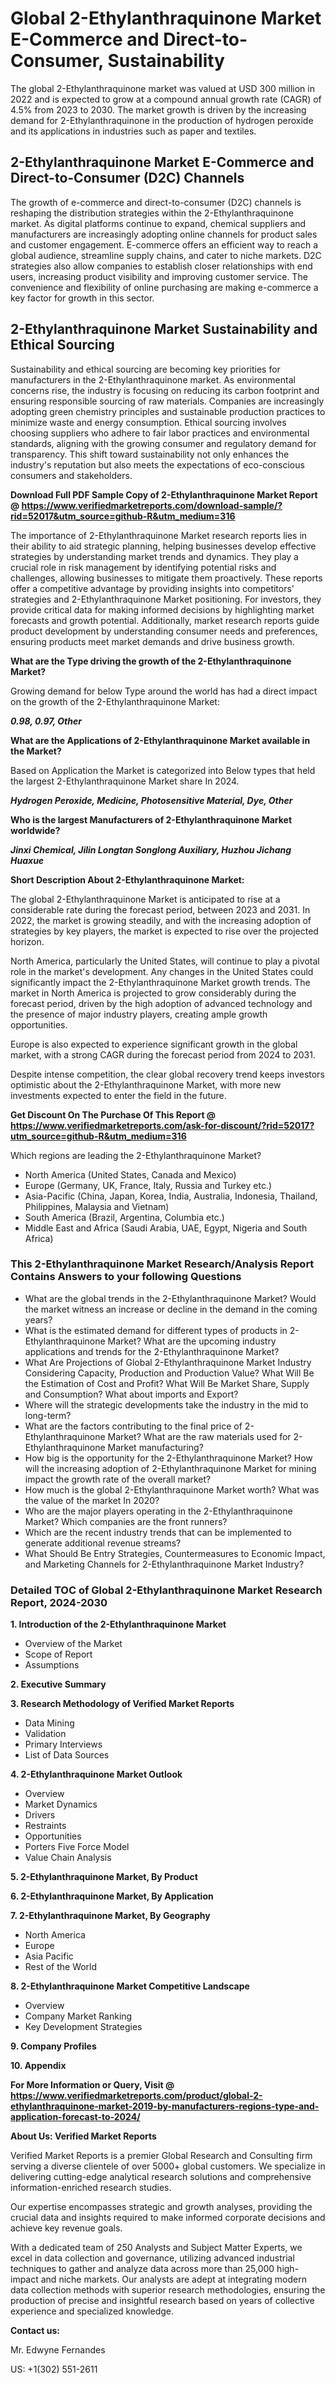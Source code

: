 <h1>Global 2-Ethylanthraquinone Market E-Commerce and Direct-to-Consumer, Sustainability</h1><p class=""><p>The global 2-Ethylanthraquinone market was valued at USD 300 million in 2022 and is expected to grow at a compound annual growth rate (CAGR) of 4.5% from 2023 to 2030. The market growth is driven by the increasing demand for 2-Ethylanthraquinone in the production of hydrogen peroxide and its applications in industries such as paper and textiles.</p><h2>2-Ethylanthraquinone Market E-Commerce and Direct-to-Consumer (D2C) Channels</h2><p>The growth of e-commerce and direct-to-consumer (D2C) channels is reshaping the distribution strategies within the 2-Ethylanthraquinone market. As digital platforms continue to expand, chemical suppliers and manufacturers are increasingly adopting online channels for product sales and customer engagement. E-commerce offers an efficient way to reach a global audience, streamline supply chains, and cater to niche markets. D2C strategies also allow companies to establish closer relationships with end users, increasing product visibility and improving customer service. The convenience and flexibility of online purchasing are making e-commerce a key factor for growth in this sector.</p><h2>2-Ethylanthraquinone Market Sustainability and Ethical Sourcing</h2><p>Sustainability and ethical sourcing are becoming key priorities for manufacturers in the 2-Ethylanthraquinone market. As environmental concerns rise, the industry is focusing on reducing its carbon footprint and ensuring responsible sourcing of raw materials. Companies are increasingly adopting green chemistry principles and sustainable production practices to minimize waste and energy consumption. Ethical sourcing involves choosing suppliers who adhere to fair labor practices and environmental standards, aligning with the growing consumer and regulatory demand for transparency. This shift toward sustainability not only enhances the industry's reputation but also meets the expectations of eco-conscious consumers and stakeholders.</p></p><p class=""><strong>Download Full PDF Sample Copy of 2-Ethylanthraquinone Market Report @ <a href="https://www.verifiedmarketreports.com/download-sample/?rid=52017&utm_source=github-R&utm_medium=316" target="_blank">https://www.verifiedmarketreports.com/download-sample/?rid=52017&utm_source=github-R&utm_medium=316</a></strong></p><p>The importance of&nbsp;2-Ethylanthraquinone Market research reports lies in their ability to aid strategic planning, helping businesses develop effective strategies by understanding market trends and dynamics. They play a crucial role in risk management by identifying potential risks and challenges, allowing businesses to mitigate them proactively. These reports offer a competitive advantage by providing insights into competitors' strategies and 2-Ethylanthraquinone Market positioning. For investors, they provide critical data for making informed decisions by highlighting market forecasts and growth potential. Additionally, market research reports guide product development by understanding consumer needs and preferences, ensuring products meet market demands and drive business growth.</p><p><strong>What are the&nbsp;Type driving the growth of the 2-Ethylanthraquinone Market?</strong></p><p id="" class="">Growing demand for below Type around the world has had a direct impact on the growth of the 2-Ethylanthraquinone Market:</p><p class=""><em><strong>0.98, 0.97, Other</strong></em></p><p class=""><strong>What are the&nbsp;Applications&nbsp;of 2-Ethylanthraquinone Market available in the Market?</strong></p><p id="" class="">Based on Application the Market is categorized into Below types that held the largest 2-Ethylanthraquinone Market share In 2024.</p><p class=""><em><strong>Hydrogen Peroxide, Medicine, Photosensitive Material, Dye, Other</strong></em></p><p class=""><strong>Who is the largest Manufacturers of 2-Ethylanthraquinone Market worldwide?</strong></p><p><em><strong>Jinxi Chemical, Jilin Longtan Songlong Auxiliary, Huzhou Jichang Huaxue</strong></em></p><p id="" class=""><strong>Short Description About 2-Ethylanthraquinone Market:</strong></p><p>The global 2-Ethylanthraquinone Market is anticipated to rise at a considerable rate during the forecast period, between 2023 and 2031. In 2022, the market is growing steadily, and with the increasing adoption of strategies by key players, the market is expected to rise over the projected horizon.</p><p>North America, particularly the United States, will continue to play a pivotal role in the market's development. Any changes in the United States could significantly impact the 2-Ethylanthraquinone Market growth trends. The market in North America is projected to grow considerably during the forecast period, driven by the high adoption of advanced technology and the presence of major industry players, creating ample growth opportunities.</p><p>Europe is also expected to experience significant growth in the global market, with a strong CAGR during the forecast period from 2024 to 2031.</p><p>Despite intense competition, the clear global recovery trend keeps investors optimistic about the 2-Ethylanthraquinone Market, with more new investments expected to enter the field in the future.</p><p id="" class=""><strong>Get Discount On The Purchase Of This Report @ <a href="https://www.verifiedmarketreports.com/ask-for-discount/?rid=52017?utm_source=github-R&utm_medium=316" target="_blank">https://www.verifiedmarketreports.com/ask-for-discount/?rid=52017?utm_source=github-R&utm_medium=316</a></strong></p><p class="">Which regions are leading the 2-Ethylanthraquinone Market?</p><ul><li>North America (United States, Canada and Mexico)</li><li>Europe (Germany, UK, France, Italy, Russia and Turkey etc.)</li><li>Asia-Pacific (China, Japan, Korea, India, Australia, Indonesia, Thailand, Philippines, Malaysia and Vietnam)</li><li>South America (Brazil, Argentina, Columbia etc.)</li><li>Middle East and Africa (Saudi Arabia, UAE, Egypt, Nigeria and South Africa)</li></ul><h3 id="" class="">This 2-Ethylanthraquinone Market Research/Analysis Report Contains Answers to your following Questions</h3><ul><li>What are the global trends in the 2-Ethylanthraquinone Market? Would the market witness an increase or decline in the demand in the coming years?</li><li>What is the estimated demand for different types of products in 2-Ethylanthraquinone Market? What are the upcoming industry applications and trends for the 2-Ethylanthraquinone Market?</li><li>What Are Projections of Global 2-Ethylanthraquinone Market Industry Considering Capacity, Production and Production Value? What Will Be the Estimation of Cost and Profit? What Will Be Market Share, Supply and Consumption? What about imports and Export?</li><li>Where will the strategic developments take the industry in the mid to long-term?</li><li>What are the factors contributing to the final price of 2-Ethylanthraquinone Market? What are the raw materials used for 2-Ethylanthraquinone Market manufacturing?</li><li>How big is the opportunity for the 2-Ethylanthraquinone Market? How will the increasing adoption of 2-Ethylanthraquinone Market for mining impact the growth rate of the overall market?</li><li>How much is the global 2-Ethylanthraquinone Market worth? What was the value of the market In 2020?</li><li>Who are the major players operating in the 2-Ethylanthraquinone Market? Which companies are the front runners?</li><li>Which are the recent industry trends that can be implemented to generate additional revenue streams?</li><li>What Should Be Entry Strategies, Countermeasures to Economic Impact, and Marketing Channels for 2-Ethylanthraquinone Market Industry?</li></ul><h3 id="" class="">Detailed TOC of Global 2-Ethylanthraquinone Market Research Report, 2024-2030</h3><p id="" class=""><strong>1. Introduction of the 2-Ethylanthraquinone Market</strong></p><ul><li>Overview of the Market</li><li>Scope of Report</li><li>Assumptions</li></ul><p id="" class=""><strong>2. Executive Summary</strong></p><p id="" class=""><strong>3. Research Methodology of Verified Market Reports</strong></p><ul><li>Data Mining</li><li>Validation</li><li>Primary Interviews</li><li>List of Data Sources</li></ul><p id="" class=""><strong>4. 2-Ethylanthraquinone Market Outlook</strong></p><ul><li>Overview</li><li>Market Dynamics</li><li>Drivers</li><li>Restraints</li><li>Opportunities</li><li>Porters Five Force Model</li><li>Value Chain Analysis</li></ul><p id="" class=""><strong>5. 2-Ethylanthraquinone Market, By Product</strong></p><p id="" class=""><strong>6. 2-Ethylanthraquinone Market, By Application</strong></p><p id="" class=""><strong>7. 2-Ethylanthraquinone Market, By Geography</strong></p><ul><li>North America</li><li>Europe</li><li>Asia Pacific</li><li>Rest of the World</li></ul><p id="" class=""><strong>8. 2-Ethylanthraquinone Market Competitive Landscape</strong></p><ul><li>Overview</li><li>Company Market Ranking</li><li>Key Development Strategies</li></ul><p id="" class=""><strong>9. Company Profiles</strong></p><p id="" class=""><strong>10. Appendix</strong></p><p id="" class=""><strong>For More Information or Query, Visit @ <a href="https://www.verifiedmarketreports.com/product/global-2-ethylanthraquinone-market-2019-by-manufacturers-regions-type-and-application-forecast-to-2024/" target="_blank">https://www.verifiedmarketreports.com/product/global-2-ethylanthraquinone-market-2019-by-manufacturers-regions-type-and-application-forecast-to-2024/</a></strong></p><p id="" class=""><strong>About Us: Verified Market Reports</strong></p><p id="" class="">Verified Market Reports is a premier Global Research and Consulting firm serving a diverse clientele of over 5000+ global customers. We specialize in delivering cutting-edge analytical research solutions and comprehensive information-enriched research studies.</p><p id="" class="">Our expertise encompasses strategic and growth analyses, providing the crucial data and insights required to make informed corporate decisions and achieve key revenue goals.</p><p id="" class="">With a dedicated team of 250 Analysts and Subject Matter Experts, we excel in data collection and governance, utilizing advanced industrial techniques to gather and analyze data across more than 25,000 high-impact and niche markets. Our analysts are adept at integrating modern data collection methods with superior research methodologies, ensuring the production of precise and insightful research based on years of collective experience and specialized knowledge.</p><p id="" class=""><strong>Contact us:</strong></p><p id="" class="">Mr. Edwyne Fernandes</p><p id="" class="">US: +1(302) 551-2611</p>